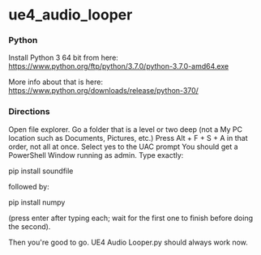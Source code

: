 # ue4_audio_looper

### Python ###

Install Python 3 64 bit from here:
https://www.python.org/ftp/python/3.7.0/python-3.7.0-amd64.exe

More info about that is here:
https://www.python.org/downloads/release/python-370/

### Directions ###

Open file explorer.  Go a folder that is a level or two deep (not a My PC location such as Documents, Pictures, etc.)
Press Alt + F + S + A in that order, not all at once.
Select yes to the UAC prompt
You should get a PowerShell Window running as admin.  Type exactly:

pip install soundfile

followed by:

pip install numpy

(press enter after typing each; wait for the first one to finish before doing the second).

Then you're good to go.  UE4 Audio Looper.py should always work now.
